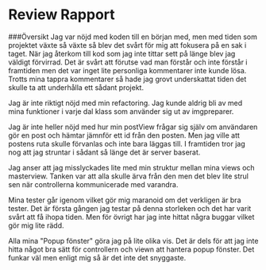 # Review Rapport

###Översikt
Jag var nöjd med koden till en början med, men med tiden som projektet växte så växte så blev det svårt för mig att fokusera på en sak i taget. När jag återkom till kod som jag inte tittar sett på länge blev jag väldigt förvirrad. Det är svårt att förutse vad man förstår och inte förstår i framtiden men det var inget lite personliga kommentarer inte kunde lösa.
Trotts mina tappra kommentarer så hade jag grovt underskattat tiden det skulle ta att underhålla ett sådant projekt.

Jag är inte riktigt nöjd med min refactoring. Jag kunde aldrig bli av med mina funktioner i varje dal klass som använder sig ut av imgpreparer.

Jag är inte heller nöjd med hur min postView frågar sig själv om användaren gör en post och hämtar jämnför ett id från den posten. Men jag ville att postens ruta skulle förvanlas och inte bara läggas till. I framtiden tror jag nog att jag struntar i sådant så länge det är server baserat.

Jag anser att jag misslyckades lite med min struktur mellan mina views och masterview. Tanken var att alla skulle ärva från den men det blev lite strul sen när controllerna kommunicerade med varandra.

Mina tester går igenom vilket gör mig maranoid om det verkligen är bra tester. Det är första gången jag testar på denna storleken och det har varit svårt att få ihopa tiden. Men för övrigt har jag inte hittat några buggar vilket gör mig lite rädd.

Alla mina "Popup fönster" göra jag på lite olika vis. Det är dels för att jag inte hitta något bra sätt för controllern och viewn att hantera popup fönster. Det funkar väl men enligt mig så är det inte det snyggaste.


